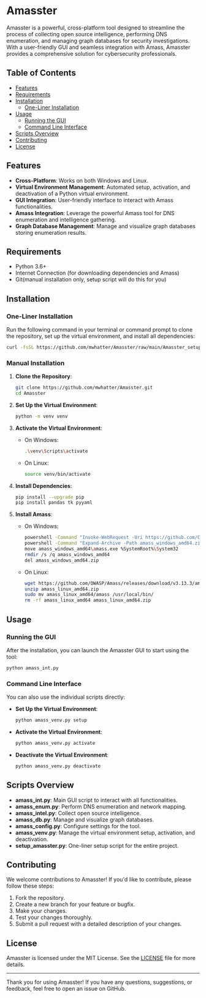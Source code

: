 # Amasster 

Amasster is a powerful, cross-platform tool designed to streamline the process of collecting open source intelligence, performing DNS enumeration, and managing graph databases for security investigations. With a user-friendly GUI and seamless integration with Amass, Amasster provides a comprehensive solution for cybersecurity professionals.

## Table of Contents

- [Features](#features)
- [Requirements](#requirements)
- [Installation](#installation)
  - [One-Liner Installation](#one-liner-installation)
- [Usage](#usage)
  - [Running the GUI](#running-the-gui)
  - [Command Line Interface](#command-line-interface)
- [Scripts Overview](#scripts-overview)
- [Contributing](#contributing)
- [License](#license)

## Features

- **Cross-Platform**: Works on both Windows and Linux.
- **Virtual Environment Management**: Automated setup, activation, and deactivation of a Python virtual environment.
- **GUI Integration**: User-friendly interface to interact with Amass functionalities.
- **Amass Integration**: Leverage the powerful Amass tool for DNS enumeration and intelligence gathering.
- **Graph Database Management**: Manage and visualize graph databases storing enumeration results.

## Requirements

- Python 3.6+
- Internet Connection (for downloading dependencies and Amass)
- Git(manual installation only, setup script will do this for you)

## Installation

### One-Liner Installation

Run the following command in your terminal or command prompt to clone the repository, set up the virtual environment, and install all dependencies:

```sh
curl -fsSL https://github.com/mwhatter/Amasster/raw/main/Amasster_setup.py -o Amasster_setup.py && python Amasster_setup.py
```

### Manual Installation

1. **Clone the Repository**:
    ```sh
    git clone https://github.com/mwhatter/Amasster.git
    cd Amasster
    ```

2. **Set Up the Virtual Environment**:
    ```sh
    python -m venv venv
    ```

3. **Activate the Virtual Environment**:
    - On Windows:
        ```sh
        .\venv\Scripts\activate
        ```
    - On Linux:
        ```sh
        source venv/bin/activate
        ```

4. **Install Dependencies**:
    ```sh
    pip install --upgrade pip
    pip install pandas tk pyyaml
    ```

5. **Install Amass**:
    - On Windows:
        ```sh
        powershell -Command "Invoke-WebRequest -Uri https://github.com/OWASP/Amass/releases/download/v3.13.3/amass_windows_amd64.zip -OutFile amass_windows_amd64.zip"
        powershell -Command "Expand-Archive -Path amass_windows_amd64.zip -DestinationPath ."
        move amass_windows_amd64\amass.exe %SystemRoot%\System32
        rmdir /s /q amass_windows_amd64
        del amass_windows_amd64.zip
        ```
    - On Linux:
        ```sh
        wget https://github.com/OWASP/Amass/releases/download/v3.13.3/amass_linux_amd64.zip -O amass_linux_amd64.zip
        unzip amass_linux_amd64.zip
        sudo mv amass_linux_amd64/amass /usr/local/bin/
        rm -rf amass_linux_amd64 amass_linux_amd64.zip
        ```

## Usage

### Running the GUI

After the installation, you can launch the Amasster GUI to start using the tool:

```sh
python amass_int.py
```

### Command Line Interface

You can also use the individual scripts directly:

- **Set Up the Virtual Environment**:
    ```sh
    python amass_venv.py setup
    ```

- **Activate the Virtual Environment**:
    ```sh
    python amass_venv.py activate
    ```

- **Deactivate the Virtual Environment**:
    ```sh
    python amass_venv.py deactivate
    ```

## Scripts Overview

- **amass_int.py**: Main GUI script to interact with all functionalities.
- **amass_enum.py**: Perform DNS enumeration and network mapping.
- **amass_intel.py**: Collect open source intelligence.
- **amass_db.py**: Manage and visualize graph databases.
- **amass_config.py**: Configure settings for the tool.
- **amass_venv.py**: Manage the virtual environment setup, activation, and deactivation.
- **setup_amasster.py**: One-liner setup script for the entire project.

## Contributing

We welcome contributions to Amasster! If you'd like to contribute, please follow these steps:

1. Fork the repository.
2. Create a new branch for your feature or bugfix.
3. Make your changes.
4. Test your changes thoroughly.
5. Submit a pull request with a detailed description of your changes.

## License

Amasster is licensed under the MIT License. See the [LICENSE](LICENSE) file for more details.

---

Thank you for using Amasster! If you have any questions, suggestions, or feedback, feel free to open an issue on GitHub.


